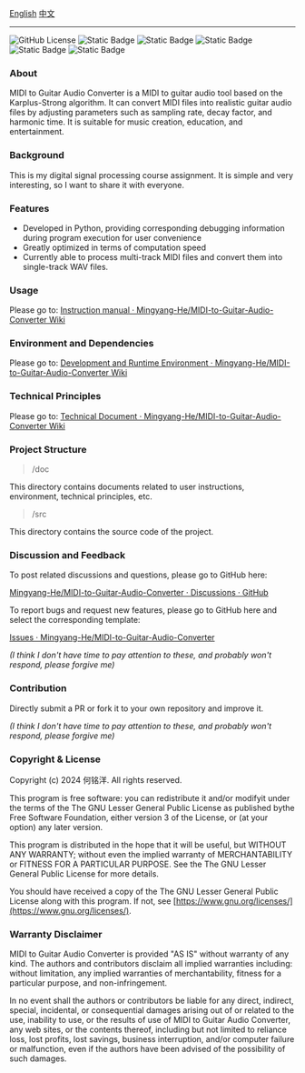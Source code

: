 [English](README.md)   [中文](README-ZH.md)

---

![GitHub License](https://img.shields.io/github/license/Mingyang-He/MIDI-to-Guitar-Audio-Converter)     ![Static Badge](https://img.shields.io/badge/Python-3.13.1-blue?link=https%3A%2F%2Fwww.python.org%2Fdownloads%2Frelease%2Fpython-3131%2F)     ![Static Badge](https://img.shields.io/badge/numpy-blue)   ![Static Badge](https://img.shields.io/badge/mido-blue)   ![Static Badge](https://img.shields.io/badge/scipy-blue)   ![Static Badge](https://img.shields.io/badge/tqdm-blue)

### About

MIDI to Guitar Audio Converter is a MIDI to guitar audio tool based on the Karplus-Strong algorithm. It can convert MIDI files into realistic guitar audio files by adjusting parameters such as sampling rate, decay factor, and harmonic time. It is suitable for music creation, education, and entertainment.

### Background

This is my digital signal processing course assignment. It is simple and very interesting, so I want to share it with everyone.

### Features

* Developed in Python, providing corresponding debugging information during program execution for user convenience
* Greatly optimized in terms of computation speed
* Currently able to process multi-track MIDI files and convert them into single-track WAV files.

### Usage

Please go to: [Instruction manual · Mingyang-He/MIDI-to-Guitar-Audio-Converter Wiki](https://github.com/Mingyang-He/MIDI-to-Guitar-Audio-Converter/wiki/Instruction-manual)

### Environment and Dependencies

Please go to: [Development and Runtime Environment · Mingyang-He/MIDI-to-Guitar-Audio-Converter Wiki](https://github.com/Mingyang-He/MIDI-to-Guitar-Audio-Converter/wiki/Development-and-Runtime-Environment)

### Technical Principles

Please go to: [Technical Document · Mingyang-He/MIDI-to-Guitar-Audio-Converter Wiki](https://github.com/Mingyang-He/MIDI-to-Guitar-Audio-Converter/wiki/Technical-Document)

### Project Structure

> /doc

This directory contains documents related to user instructions, environment, technical principles, etc.

> /src

This directory contains the source code of the project.

### Discussion and Feedback

To post related discussions and questions, please go to GitHub here:

[Mingyang-He/MIDI-to-Guitar-Audio-Converter · Discussions · GitHub](https://github.com/Mingyang-He/MIDI-to-Guitar-Audio-Converter/discussions)

To report bugs and request new features, please go to GitHub here and select the corresponding template:

[Issues · Mingyang-He/MIDI-to-Guitar-Audio-Converter](https://github.com/Mingyang-He/MIDI-to-Guitar-Audio-Converter/issues)

*(I think I don't have time to pay attention to these, and probably won't respond, please forgive me)*

### Contribution

Directly submit a PR or fork it to your own repository and improve it.

*(I think I don't have time to pay attention to these, and probably won't respond, please forgive me)*

### Copyright & License

Copyright (c) 2024 何铭洋. All rights reserved.

This program is free software: you can redistribute it and/or modifyit under the terms of the The GNU Lesser General Public License as published bythe Free Software Foundation, either version 3 of the License, or (at your option) any later version.

This program is distributed in the hope that it will be useful, but WITHOUT ANY WARRANTY; without even the implied warranty of MERCHANTABILITY or FITNESS FOR A PARTICULAR PURPOSE. See the The GNU Lesser General Public License for more details.

You should have received a copy of the The GNU Lesser General Public License along with this program. If not, see [https://www.gnu.org/licenses/](https://www.gnu.org/licenses/).

### Warranty Disclaimer

MIDI to Guitar Audio Converter is provided "AS IS" without warranty of any kind. The authors and contributors disclaim all implied warranties including: without limitation, any implied warranties of merchantability, fitness for a particular purpose, and non-infringement.

In no event shall the authors or contributors be liable for any direct, indirect, special, incidental, or consequential damages arising out of or related to the use, inability to use, or the results of use of MIDI to Guitar Audio Converter, any web sites, or the contents thereof, including but not limited to reliance loss, lost profits, lost savings, business interruption, and/or computer failure or malfunction, even if the authors have been advised of the possibility of such damages.
